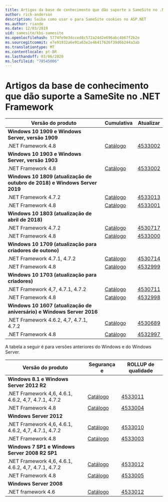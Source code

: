 ```yaml
---
title: Artigos da base de conhecimento que dão suporte a SameSite no .NET Framework
author: rick-anderson
description: Saiba como usar o para SameSite cookies no ASP.NET
ms.author: riande
ms.date: 12/03/2019
uid: samesite/kbs-samesite
ms.openlocfilehash: 5774fe9e3dcced8c572a24d2e696abc4b67f2b2e
ms.sourcegitcommit: e7e91932a6e91a63e2e46417626f39d6b244a3ab
ms.translationtype: MT
ms.contentlocale: pt-BR
ms.lasthandoff: 03/06/2020
ms.locfileid: "78545006"
---
```

# <a name="kb-articles-that-support-samesite-in-net-framework"></a>Artigos da base de conhecimento que dão suporte a SameSite no .NET Framework

| Versão do produto | Cumulativa | Atualizar |
| ------------- | ------------- | --- |
| **Windows 10 1909 e Windows Server, versão 1909** | | |
| .NET Framework 4.8  | [Catálogo](https://www.catalog.update.microsoft.com/Search.aspx?q=4533002)  | [4533002](https://support.microsoft.com/en-us/help/4533002) |
| **Windows 10 1903 e Windows Server, versão 1903** | | |
| .NET Framework 4.8  | [Catálogo](https://www.catalog.update.microsoft.com/Search.aspx?q=4533002)  | [4533002](https://support.microsoft.com/en-us/help/4533002) |
| **Windows 10 1809 (atualização de outubro de 2018) e Windows Server 2019** | |
| .NET Framework 4.7.2  | [Catálogo](https://www.catalog.update.microsoft.com/Search.aspx?q=4533013)  | [4533013](https://support.microsoft.com/en-us/help/4533013) |
| .NET Framework 4.8  | [Catálogo](https://www.catalog.update.microsoft.com/Search.aspx?q=4533001)  | [4533001](https://support.microsoft.com/en-us/help/4533001) |
| **Windows 10 1803 (atualização de abril de 2018)** | |
| .NET Framework 4.7.2  | [Catálogo](https://www.catalog.update.microsoft.com/Search.aspx?q=4530717)  | [4530717](https://support.microsoft.com/en-us/help/4530717) |
| .NET Framework 4.8  | [Catálogo](https://www.catalog.update.microsoft.com/Search.aspx?q=4533000)  | [4533000](https://support.microsoft.com/en-us/help/4533000) |
| **Windows 10 1709 (atualização para criadores de outono)** | |
| .NET Framework 4.7.1, 4.7.2  | [Catálogo](https://www.catalog.update.microsoft.com/Search.aspx?q=4530714)  | [4530714](https://support.microsoft.com/en-us/help/4530714) |
| .NET Framework 4.8  | [Catálogo](https://www.catalog.update.microsoft.com/Search.aspx?q=4532999)  | [4532999](https://support.microsoft.com/en-us/help/4532999) |
| **Windows 10 1703 (atualização para criadores)** | |
| .NET Framework 4,7, 4.7.1, 4.7.2  | [Catálogo](https://www.catalog.update.microsoft.com/Search.aspx?q=4530711)  | [4530711](https://support.microsoft.com/en-us/help/4530711) |
| .NET Framework 4.8  | [Catálogo](https://www.catalog.update.microsoft.com/Search.aspx?q=4532998)  | [4532998](https://support.microsoft.com/en-us/help/4532998) |
| **Windows 10 1607 (atualização de aniversário) e Windows Server 2016** | |
| .NET Framework 4.6.2, 4,7, 4.7.1, 4.7.2 | [Catálogo](https://www.catalog.update.microsoft.com/Search.aspx?q=4530689)  | [4530689](https://support.microsoft.com/en-us/help/4530689) |
| .NET Framework 4.8  | [Catálogo](https://www.catalog.update.microsoft.com/Search.aspx?q=4532997)  | [4532997](https://support.microsoft.com/en-us/help/4532997) |

A tabela a seguir é para versões anteriores do Windows e do Windows Server.

| Versão do produto | Segurança e | ROLLUP de qualidade |
| ------------- | ------------- | --- |
| **Windows 8.1 e Windows Server 2012 R2** | |
| .NET Framework 4,6, 4.6.1, 4.6.2, 4,7, 4.7.1, 4.7.2 | [Catálogo](https://www.catalog.update.microsoft.com/Search.aspx?q=4533011)  | [4533011](https://support.microsoft.com/en-us/help/4533011) |
| .NET Framework 4.8  | [Catálogo](https://www.catalog.update.microsoft.com/Search.aspx?q=4533004)  | [4533004](https://support.microsoft.com/en-us/help/4533004) |
| **Windows Server 2012** | |
| .NET Framework 4,6, 4.6.1, 4.6.2, 4,7, 4.7.1, 4.7.2 | [Catálogo](https://www.catalog.update.microsoft.com/Search.aspx?q=4533010)  | [4533010](https://support.microsoft.com/en-us/help/4533010) |
| .NET Framework 4.8  | [Catálogo](https://www.catalog.update.microsoft.com/Search.aspx?q=4533003)  | [4533003](https://support.microsoft.com/en-us/help/4533003) |
| **Windows 7 SP1 e Windows Server 2008 R2 SP1** | |
| .NET Framework 4,6, 4.6.1, 4.6.2, 4,7, 4.7.1, 4.7.2 | [Catálogo](https://www.catalog.update.microsoft.com/Search.aspx?q=4533012)  | [4533012](https://support.microsoft.com/en-us/help/4533012) |
| .NET Framework 4.8  | [Catálogo](https://www.catalog.update.microsoft.com/Search.aspx?q=4533005)  | [4533005](https://support.microsoft.com/en-us/help/4533005) |
| **Windows Server 2008** | |
| .NET framework 4.6  | [Catálogo](https://www.catalog.update.microsoft.com/Search.aspx?q=4533012)  | [4533012](https://support.microsoft.com/en-us/help/4533012) |